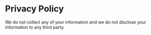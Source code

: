 # Privacy Policy

We do not collect any of your information and we do not disclose your information to any third party.
